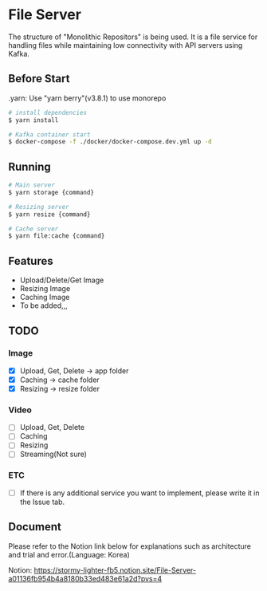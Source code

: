 # File Server

The structure of "Monolithic Repositors" is being used. It is a file service for handling files while maintaining low connectivity with API servers using Kafka.

## Before Start

.yarn: Use "yarn berry"(v3.8.1) to use monorepo

```bash
# install dependencies
$ yarn install

# Kafka container start
$ docker-compose -f ./docker/docker-compose.dev.yml up -d
```

## Running

```bash
# Main server
$ yarn storage {command}

# Resizing server
$ yarn resize {command}

# Cache server
$ yarn file:cache {command}
```

## Features

- Upload/Delete/Get Image
- Resizing Image
- Caching Image
- To be added,,,

## TODO

### Image

- [x] Upload, Get, Delete -> app folder
- [x] Caching -> cache folder
- [x] Resizing -> resize folder

### Video

- [ ] Upload, Get, Delete
- [ ] Caching
- [ ] Resizing
- [ ] Streaming(Not sure)

### ETC

- [ ] If there is any additional service you want to implement, please write it in the Issue tab.

## Document

Please refer to the Notion link below for explanations such as architecture and trial and error.(Language: Korea)

Notion: <https://stormy-lighter-fb5.notion.site/File-Server-a01136fb954b4a8180b33ed483e61a2d?pvs=4>

